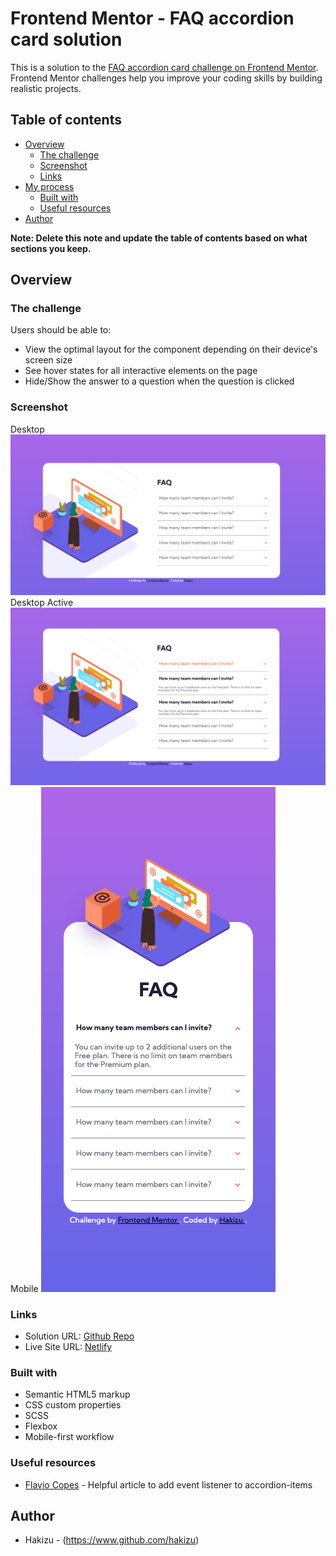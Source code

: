 # Frontend Mentor - FAQ accordion card solution

This is a solution to the [FAQ accordion card challenge on Frontend Mentor](https://www.frontendmentor.io/challenges/faq-accordion-card-XlyjD0Oam). Frontend Mentor challenges help you improve your coding skills by building realistic projects. 

## Table of contents

- [Overview](#overview)
  - [The challenge](#the-challenge)
  - [Screenshot](#screenshot)
  - [Links](#links)
- [My process](#my-process)
  - [Built with](#built-with)
  - [Useful resources](#useful-resources)
- [Author](#author)

**Note: Delete this note and update the table of contents based on what sections you keep.**

## Overview

### The challenge

Users should be able to:

- View the optimal layout for the component depending on their device's screen size
- See hover states for all interactive elements on the page
- Hide/Show the answer to a question when the question is clicked

### Screenshot
Desktop
![Desktop Preview](./screenshots/Desktop.png)
Desktop Active
![Desktop Active](./screenshots/Desktop-active&hover.png)
Mobile
![Mobile](./screenshots/Mobile.png)

### Links

- Solution URL: [Github Repo](https://github.com/Hakizu/FrontendChallenge)
- Live Site URL: [Netlify](https://pedantic-panini-6aea52.netlify.app/)

### Built with

- Semantic HTML5 markup
- CSS custom properties
- SCSS
- Flexbox
- Mobile-first workflow


### Useful resources

- [Flavio Copes](https://flaviocopes.com/how-to-add-event-listener-multiple-elements-javascript/) - Helpful article to add event listener to accordion-items

## Author

- Hakizu - (https://www.github.com/hakizu)

